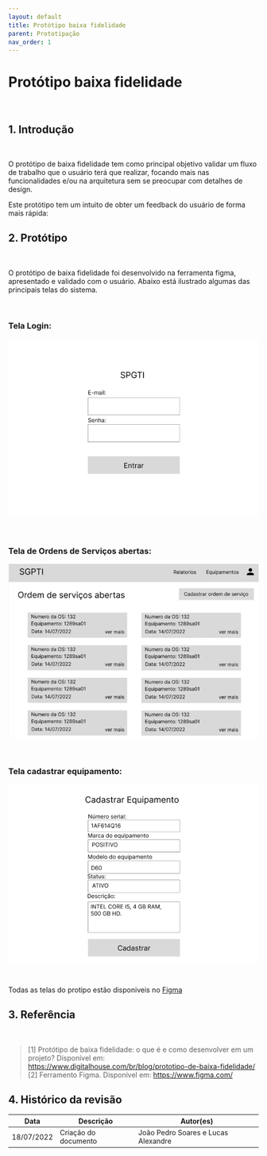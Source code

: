 ```yaml
---
layout: default
title: Protótipo baixa fidelidade
parent: Prototipação
nav_order: 1
---
```


# Protótipo baixa fidelidade

<br>

## 1. Introdução


<br>
<p>
O protótipo de baixa fidelidade tem como principal objetivo validar um fluxo de trabalho que o usuário terá que realizar, focando mais nas funcionalidades e/ou na arquitetura sem se preocupar com detalhes de design. 
</p>
Este protótipo tem um intuito de obter um feedback do usuário de forma mais rápida:

<br>

## 2. Protótipo

<br>

O protótipo de baixa fidelidade foi desenvolvido na ferramenta figma, apresentado e validado com o usuário. Abaixo está ilustrado algumas das principais telas do sistema.

<br>

### Tela Login:
![Tela Login](../../assets/images/prototipo-baixa-fidelidade/tela-login.png)

<br>

### Tela de Ordens de Serviços abertas:
![Tela Ordens de serviços abertas](../../assets/images/prototipo-baixa-fidelidade/tela-ordem-servicos.png)

<br>

### Tela cadastrar equipamento:
![Tela Cadastrar equipamento](../../assets/images/prototipo-baixa-fidelidade/tela-cadastrar-equipamento.png)

<br>

Todas as telas do protipo estão disponiveis no [Figma](https://www.figma.com/file/JTsTpcNziovScbWZ1ts1q1/Untitled?node-id=0%3A1)

## 3. Referência

<br>

> [1] Protótipo de baixa fidelidade: o que é e como desenvolver em um projeto? Disponível em: https://www.digitalhouse.com/br/blog/prototipo-de-baixa-fidelidade/
> [2] Ferramento Figma. Disponível em: https://www.figma.com/



## 4. Histórico da revisão

|**Data**|**Descrição**|**Autor(es)**|
|--------|-------------|-------------|
|18/07/2022|Criação do documento| João Pedro Soares e Lucas Alexandre |


